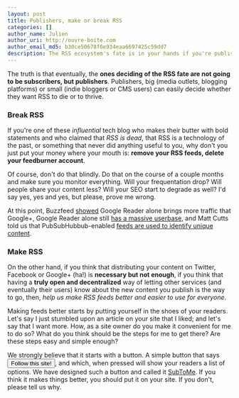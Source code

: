 ```yaml
---
layout: post
title: Publishers, make or break RSS
categories: []
author_name: Julien
author_uri: http://ouvre-boite.com
author_email_md5: b30ce50678f0e934eaa6697425c59dd7
description: The RSS ecosystem's fate is in your hands if you're publishing feeds. It's your call to decide if you want to only rely on private silos to distribute your content.
---
```


The truth is that eventually, the **ones deciding of the RSS fate are not going to be subscribers, but publishers**. Publishers, big (media outlets, blogging platforms) or small (indie bloggers or CMS users) can easily decide whether they want RSS to die or to thrive.

### Break RSS

If you're one of these *influential* tech blog who makes their butter with bold statements and who claimed that *RSS is dead*, that RSS is a technology of the past, or something that never did anything useful to you, why don't you just put your money where your mouth is: **remove your RSS feeds, delete your feedburner account**.

Of course, don't do that blindly. Do that on the course of a couple months and make sure you monitor everything. Will your frequentation drop? Will people share your content less? Will your SEO start to degrade as well? I'd say yes, yes and yes, but please, prove me wrong.

At this point, Buzzfeed [showed](http://www.buzzfeed.com/jwherrman/google-reader-still-sends-far-more-traffic-than-google) Google Reader alone brings more traffic that Google+, Google Reader alone still [has a massive userbase](http://googlesystem.blogspot.com/2013/03/google-reader-data-points.html), and Matt Cutts told us that PubSubHubbub-enabled [feeds are used to identify unique content](http://www.youtube.com/watch?v=4LsB19wTt0Q).

### Make RSS

On the other hand, if you think that distributing your content on Twitter, Facebook or Google+ (ha!) is **necessary but not enough**, if you think that having a **truly open and decentralized** way of letting other services (and eventually their users) know about the new content you publish is the way to go, then, *help us make RSS feeds better and easier to use for everyone*.

Making feeds better starts by putting yourself in the shoes of your readers. Let's say I just stumbled upon an article on your site that I liked; and let's say that I want more. How, as a site owner do you make it convenient for me to do so? What do you think should be the steps for me to get there? Are these steps easy and simple enough? 

We strongly believe that it starts with a button. A simple button that says <input type="button" onclick="(function(){var z=document.createElement('script');z.src='https://www.subtome.com/load.js';document.body.appendChild(z);})()" value="Follow this site!" />, and which, when pressed will show your readers a list of options. We have designed such a button and called it [SubToMe](https://www.subtome.com/). If you think it makes things better, you should put it on your site. If you don't, please tell us why.












